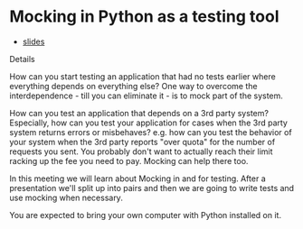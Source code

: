 # Mocking in Python as a testing tool

* [slides](https://code-maven.com/slides/python-mocking/)

Details

How can you start testing an application that had no tests earlier where everything depends on everything else? One way to overcome the interdependence - till you can eliminate it - is to mock part of the system.

How can you test an application that depends on a 3rd party system? Especially, how can you test your application for cases when the 3rd party system returns errors or misbehaves? e.g. how can you test the behavior of your system when the 3rd party reports "over quota" for the number of requests you sent. You probably don't want to actually reach their limit racking up the fee you need to pay. Mocking can help there too.

In this meeting we will learn about Mocking in and for testing. After a presentation we'll split up into pairs and then we are going to write tests and use mocking when necessary.

You are expected to bring your own computer with Python installed on it.

